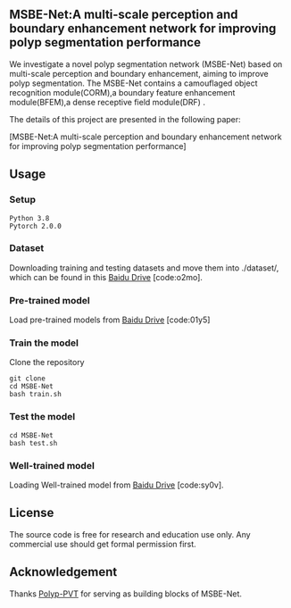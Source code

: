 ## MSBE-Net:A multi-scale perception and boundary enhancement network for improving polyp segmentation performance

We investigate a novel polyp segmentation  network (MSBE-Net) based on multi-scale perception and boundary enhancement, aiming to improve polyp segmentation. The MSBE-Net contains a camouflaged object recognition module(CORM),a boundary feature enhancement module(BFEM),a dense receptive field module(DRF) . 

The details of this project are presented in the following paper:

[MSBE-Net:A multi-scale perception and boundary enhancement network for improving polyp segmentation performance]

## Usage 
### Setup 
```
Python 3.8
Pytorch 2.0.0
```
### Dataset 
Downloading training and testing datasets and move them into ./dataset/, which can be found in this [Baidu Drive](https://pan.baidu.com/s/1yP2VV-q78fZjCjMUMA9Agw) [code:o2mo].
### Pre-trained model 
Load pre-trained models from [Baidu Drive](https://pan.baidu.com/s/1nLaFNOt2WDU38hZL9LINWA) [code:01y5]
### Train the model 
Clone the repository
```
git clone 
cd MSBE-Net
bash train.sh
```
### Test the model
```
cd MSBE-Net 
bash test.sh
```

### Well-trained model 
Loading Well-trained model from [Baidu Drive](https://pan.baidu.com/s/1dVoGXWEqcpR-T2MacWi9Vw) [code:sy0v].

##  License
The source code is free for research and education use only. Any commercial use should get formal permission first.

## Acknowledgement
Thanks [Polyp-PVT](https://github.com/DengPingFan/Polyp-PVT) for serving as building blocks of MSBE-Net.